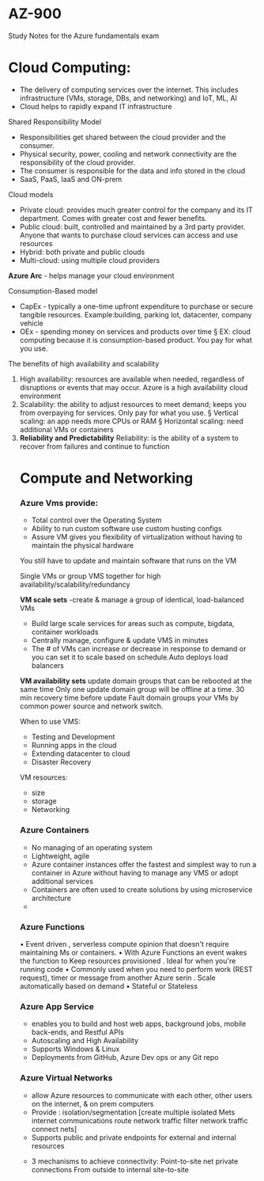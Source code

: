 # AZ-900
Study Notes for the Azure fundamentals exam
<h1>Cloud Computing:</h1>
<p>
  <ul>
		 <li>The delivery of computing services over the internet. This includes infrastructure (VMs, storage, DBs, and networking) and IoT, ML, AI</li>
		<li>Cloud helps to rapidly expand IT infrastructure</li>
    </ul>
	<p> Shared Responsibility Model
		<ul>
      <li>Responsibilities get shared between the cloud provider and the consumer.</li>
		<li>Physical security, power, cooling and network connectivity are the responsibility of the cloud provider.</li>
		<li>The consumer is responsible for the data and info stored in the cloud</li>
		<li>SaaS, PaaS, IaaS and ON-prem</li>
      </ul></p>
	<p> Cloud models
		<ul>
      <li>Private cloud: provides much greater control for the company and its IT department. Comes with greater cost and fewer benefits.</li>
		<li>Public cloud: built, controlled and maintained by a 3rd party provider. Anyone that wants to purchase cloud services can access and use resources</li>
		<li>Hybrid: both private and public clouds</li>
		<li> Multi-cloud: using multiple cloud providers</li>
		</ul> </p>
    <p><strong>Azure Arc</strong> - helps manage your cloud environment</p>
<p> Consumption-Based model
<ul>
     <li>CapEx - typically a one-time upfront expenditure to purchase or secure tangible resources. Example:building, parking lot, datacenter, company vehicle</li>
		<li>OEx - spending money on services and products over time
			§ EX: cloud computing because it is consumption-based product. You pay for what you use.</li>
      </ul></p>

<p>The benefits of high availability and scalability	
    <ol>
    <li>High availability: resources are available when needed, regardless of disruptions or events that may occur. Azure is a high availability cloud environment</li>
<li>Scalability: the ability to adjust resources to meet demand; keeps you from overpaying for services. Only pay for what you use.
			§ Vertical scaling: an app needs more CPUs or RAM
			§ Horizontal scaling: need additional VMs or containers</li>
	<li> <strong>Reliability and Predictability</strong>
		Reliability: is the ability of a system to recover from failures and continue to function</li>
    </ul>
    </p>
<h1> Compute and Networking</h1>
<h3>Azure Vms provide:</h3>
<ul>
  <li>Total control over the Operating System</li>
  <li>Ability to run custom software use custom husting configs</li>
<li>Assure VM gives you flexibility of virtualization without having to maintain the physical hardware</li>
  </ul>
  <p>You still have to update and maintain software that runs on the VM</p>
  <p>Single VMs or group VMS together for high availability/scalability/redundancy</p>
  <p><strong>VM scale sets</strong> -create & manage a group of identical, load-balanced VMs
<ul>
<li>Build large scale services for areas such as compute, bigdata, container workloads</li>
<li>Centrally manage, configure & update VMS in minutes</li>
<li>The # of VMs can increase or decrease in response to demand or you can set it to scale based on schedule.Auto deploys load balancers</li>
</ul></p>
  <p><strong>VM availability sets</strong> update domain groups that can be rebooted at the same time
Only one update domain group will be offline at a time. 30 min recovery time before update
Fault domain groups your VMs by common power source and network switch.</p>
<p>When to use VMS:
  <ul>
    <li>Testing and Development</li>
    <li>Running apps in the cloud</li>
    <li>Extending datacenter to cloud</li>
    <li>Disaster Recovery</li>
  </ul>
  </p>
<p>VM resources:
<ul><li> size</li>
  <li>storage</li>
  <li> Networking</li>
  </ul>
  </p>
<h3>Azure Containers</h3>
<ul>
  <li>No managing of an operating system</li>
<li>Lightweight, agile</li>
<li>Azure container instances offer the fastest and simplest way to
  run a container in Azure without having to manage any VMS or adopt additional services</li>
<li>Containers are often used to create solutions by using microservice architecture<li>
  </ul>
<h3><strong>Azure Functions</strong></h3>
• Event driven , serverless compute opinion that doesn't require maintaining
Ms or containers.
• With Azure Functions an event wakes the function to Keep resources provisioned . Ideal for when you're running code
• Commonly used when you need to perform work (REST request), timer or message from another Azure serin . Scale automatically based on demand
• Stateful or Stateless
<h3><strong>Azure App Service</strong></h3>
<p>
  <ul>
    <li>enables you to build and host web apps, background jobs, mobile back-ends,
      and Restful APIs</li>
    <li>Autoscaling and High Availability</li>
    <li> Supports Windows & Linux</li>
    <li>Deployments from GitHub, Azure Dev ops or any Git repo</li>
</ul></p>
<h3><strong>Azure Virtual Networks</strong></h3>
<p>
  <ul>
    <li>allow Azure resources to communicate with each
      other, other users on the internet, & on prem computers</li>
    <li>Provide : isolation/segmentation [create multiple isolated Mets internet communications route network traffic filter network traffic
      connect nets]</li>
    <li>Supports public and private endpoints for external and internal resources</li>
    </p>
<p><li>3 mechanisms to achieve connectivity: Point-to-site net private connections
  From outside to internal site-to-site</li></p>
</ul>
